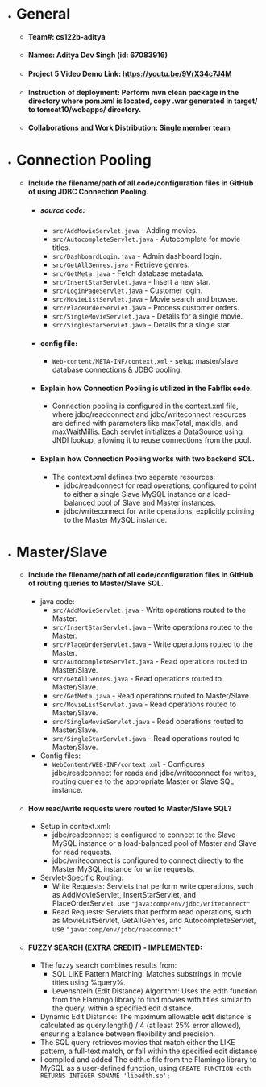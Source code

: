 - # General
  - #### Team#: cs122b-aditya

  - #### Names: Aditya Dev Singh (id: 67083916)

  - #### Project 5 Video Demo Link: https://youtu.be/9VrX34c7J4M

  - #### Instruction of deployment: Perform mvn clean package in the directory where pom.xml is located, copy .war generated in target/ to tomcat10/webapps/ directory.

  - #### Collaborations and Work Distribution: Single member team


- # Connection Pooling
  - #### Include the filename/path of all code/configuration files in GitHub of using JDBC Connection Pooling.
    - ##### source code:
      - `src/AddMovieServlet.java` - Adding movies.
      - `src/AutocompleteServlet.java` - Autocomplete for movie titles.
      - `src/DashboardLogin.java` - Admin dashboard login.
      - `src/GetAllGenres.java` - Retrieve genres.
      - `src/GetMeta.java` - Fetch database metadata.
      - `src/InsertStarServlet.java` - Insert a new star.
      - `src/LoginPageServlet.java` - Customer login.
      - `src/MovieListServlet.java` - Movie search and browse.
      - `src/PlaceOrderServlet.java` - Process customer orders.
      - `src/SingleMovieServlet.java` - Details for a single movie.
      - `src/SingleStarServlet.java` - Details for a single star.
    - #### config file: 
      - `Web-content/META-INF/context,xml` - setup master/slave database connections & JDBC pooling. 

    - #### Explain how Connection Pooling is utilized in the Fabflix code.
      - Connection pooling is configured in the context.xml file, where jdbc/readconnect and jdbc/writeconnect 
      resources are defined with parameters like maxTotal, maxIdle, and maxWaitMillis. Each servlet initializes a DataSource using JNDI lookup, 
      allowing it to reuse connections from the pool.

    - #### Explain how Connection Pooling works with two backend SQL.
      - The context.xml defines two separate resources:
        - jdbc/readconnect for read operations, configured to point to either a single Slave MySQL instance or a load-balanced pool of Slave and Master instances.
        - jdbc/writeconnect for write operations, explicitly pointing to the Master MySQL instance.


- # Master/Slave
  - #### Include the filename/path of all code/configuration files in GitHub of routing queries to Master/Slave SQL.
    - java code:
      - `src/AddMovieServlet.java` - Write operations routed to the Master.
      - `src/InsertStarServlet.java` - Write operations routed to the Master.
      - `src/PlaceOrderServlet.java` - Write operations routed to the Master.
      - `src/AutocompleteServlet.java` - Read operations routed to Master/Slave.
      - `src/GetAllGenres.java` - Read operations routed to Master/Slave.
      - `src/GetMeta.java` - Read operations routed to Master/Slave.
      - `src/MovieListServlet.java` - Read operations routed to Master/Slave.
      - `src/SingleMovieServlet.java` - Read operations routed to Master/Slave.
      - `src/SingleStarServlet.java` - Read operations routed to Master/Slave.
    - Config files:
      - `WebContent/WEB-INF/context.xml` - Configures jdbc/readconnect for reads and jdbc/writeconnect for writes, routing queries to the 
      appropriate Master or Slave SQL instance.

  - #### How read/write requests were routed to Master/Slave SQL?
    - Setup in context.xml:
      - jdbc/readconnect is configured to connect to the Slave MySQL instance or a load-balanced pool of Master and Slave for read requests.
      - jdbc/writeconnect is configured to connect directly to the Master MySQL instance for write requests.
    - Servlet-Specific Routing:
      - Write Requests: Servlets that perform write operations, such as AddMovieServlet, InsertStarServlet, and PlaceOrderServlet, use ```"java:comp/env/jdbc/writeconnect"```
      - Read Requests: Servlets that perform read operations, such as MovieListServlet, GetAllGenres, and AutocompleteServlet, use ```"java:comp/env/jdbc/readconnect"```
  - #### FUZZY SEARCH (EXTRA CREDIT) - IMPLEMENTED:
    - The fuzzy search combines results from:
      - SQL LIKE Pattern Matching: Matches substrings in movie titles using %query%.
      - Levenshtein (Edit Distance) Algorithm: Uses the edth function from the Flamingo library to find movies with titles similar to the query, within a specified edit distance.
    - Dynamic Edit Distance: The maximum allowable edit distance is calculated as query.length() / 4 (at least 25% error allowed), ensuring a balance between flexibility and precision.
    - The SQL query retrieves movies that match either the LIKE pattern, a full-text match, or fall within the specified edit distance
    - I compiled and added The edth.c file from the Flamingo library to MySQL as a user-defined function, using ```CREATE FUNCTION edth RETURNS INTEGER SONAME 'libedth.so';```